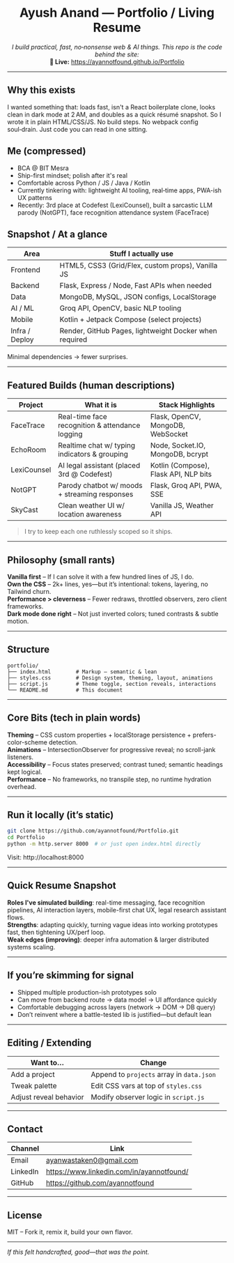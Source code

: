 <div align="center">

# Ayush Anand — Portfolio / Living Resume
_I build practical, fast, no‑nonsense web & AI things. This repo is the code behind the site:_  
**🔗 Live:** https://ayannotfound.github.io/Portfolio

</div>

---

## Why this exists
I wanted something that: loads fast, isn't a React boilerplate clone, looks clean in dark mode at 2 AM, and doubles as a quick résumé snapshot. So I wrote it in plain HTML/CSS/JS. No build steps. No webpack config soul‑drain. Just code you can read in one sitting.

## Me (compressed)
- BCA @ BIT Mesra
- Ship-first mindset; polish after it's real
- Comfortable across Python / JS / Java / Kotlin
- Currently tinkering with: lightweight AI tooling, real‑time apps, PWA-ish UX patterns
- Recently: 3rd place at Codefest (LexiCounsel), built a sarcastic LLM parody (NotGPT), face recognition attendance system (FaceTrace)

## Snapshot / At a glance
| Area | Stuff I actually use |
| ---- | -------------------- |
| Frontend | HTML5, CSS3 (Grid/Flex, custom props), Vanilla JS |
| Backend | Flask, Express / Node, Fast APIs when needed |
| Data | MongoDB, MySQL, JSON configs, LocalStorage |
| AI / ML | Groq API, OpenCV, basic NLP tooling |
| Mobile | Kotlin + Jetpack Compose (select projects) |
| Infra / Deploy | Render, GitHub Pages, lightweight Docker when required |

Minimal dependencies -> fewer surprises.

---

## Featured Builds (human descriptions)
| Project | What it is | Stack Highlights |
| ------- | ---------- | ---------------- |
| FaceTrace | Real-time face recognition & attendance logging | Flask, OpenCV, MongoDB, WebSocket |
| EchoRoom | Realtime chat w/ typing indicators & grouping | Node, Socket.IO, MongoDB, bcrypt |
| LexiCounsel | AI legal assistant (placed 3rd @ Codefest) | Kotlin (Compose), Flask API, NLP bits |
| NotGPT | Parody chatbot w/ moods + streaming responses | Flask, Groq API, PWA, SSE |
| SkyCast | Clean weather UI w/ location awareness | Vanilla JS, Weather API |

> I try to keep each one ruthlessly scoped so it ships.

---

## Philosophy (small rants)
**Vanilla first** – If I can solve it with a few hundred lines of JS, I do.  
**Own the CSS** – 2k+ lines, yes—but it’s intentional: tokens, layering, no Tailwind churn.  
**Performance > cleverness** – Fewer redraws, throttled observers, zero client frameworks.  
**Dark mode done right** – Not just inverted colors; tuned contrasts & subtle motion.

---

## Structure
```
portfolio/
├── index.html        # Markup – semantic & lean
├── styles.css        # Design system, theming, layout, animations
├── script.js         # Theme toggle, section reveals, interactions
└── README.md         # This document
```

---

## Core Bits (tech in plain words)
**Theming** – CSS custom properties + localStorage persistence + prefers-color-scheme detection.  
**Animations** – IntersectionObserver for progressive reveal; no scroll-jank listeners.  
**Accessibility** – Focus states preserved; contrast tuned; semantic headings kept logical.  
**Performance** – No frameworks, no transpile step, no runtime hydration overhead.

---

## Run it locally (it’s static)
```bash
git clone https://github.com/ayannotfound/Portfolio.git
cd Portfolio
python -m http.server 8000  # or just open index.html directly
```
Visit: http://localhost:8000

---

## Quick Resume Snapshot
**Roles I've simulated building**: real-time messaging, face recognition pipelines, AI interaction layers, mobile-first chat UX, legal research assistant flows.  
**Strengths**: adapting quickly, turning vague ideas into working prototypes fast, then tightening UX/perf loop.  
**Weak edges (improving)**: deeper infra automation & larger distributed systems scaling.

---

## If you’re skimming for signal
- Shipped multiple production-ish prototypes solo
- Can move from backend route → data model → UI affordance quickly
- Comfortable debugging across layers (network → DOM → DB query)
- Don’t reinvent where a battle-tested lib is justified—but default lean

---

## Editing / Extending
| Want to… | Change |
| -------- | ------ |
| Add a project | Append to `projects` array in `data.json` |
| Tweak palette | Edit CSS vars at top of `styles.css` |
| Adjust reveal behavior | Modify observer logic in `script.js` |

---

## Contact

| Channel | Link |
| ------- | ---- |
| Email | [ayanwastaken0@gmail.com](mailto:ayanwastaken0@gmail.com) |
| LinkedIn | https://www.linkedin.com/in/ayannotfound/ |
| GitHub | https://github.com/ayannotfound |

---

## License
MIT – Fork it, remix it, build your own flavor.

---
_If this felt handcrafted, good—that was the point._

